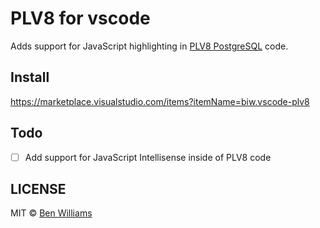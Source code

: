 # PLV8 for vscode

Adds support for JavaScript highlighting in [PLV8 PostgreSQL](https://github.com/plv8/plv8) code.

## Install

https://marketplace.visualstudio.com/items?itemName=biw.vscode-plv8

## Todo

- [ ] Add support for JavaScript Intellisense inside of PLV8 code

## LICENSE

MIT © [Ben Williams](https://biwills.com/)
